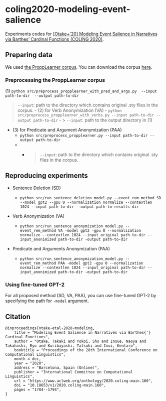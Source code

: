 # coling2020-modeling-event-salience
Experiments codes for [[Otake+'20] Modeling Event Salience in Narratives via Barthes’ Cardinal Functions (COLING 2020)]( https://www.aclweb.org/anthology/2020.coling-main.160/).

## Preparing data
We used [the ProppLearner corpus](https://academic.oup.com/dsh/article/32/2/284/2957394).
You can download the corpus [here](https://dspace.mit.edu/handle/1721.1/100054?show=full).

### Preprocessing the ProppLearner corpus
(1) ```python src/preprocess_propplearner_with_pred_and_args.py  --input path-to-dir  --output path-to-dir```
> `--input`: path to the directory which contains original .sty files in the corpus.
    - (2) for Verb Anonymization (VA)
    - `python src/preprocess_propplearner_with_verbs.py --input path-to-dir --output path-to-dir`
    - > `--input`: path to the output directory in (1)
- (3) for Predicate and Argument Anonymization (PAA)
    - `python src/preprocess_propplearner.py --input path-to-dir --output path-to-dir`
    - - > `--input`: path to the directory which contains original .sty files in the corpus.


## Reproducing experiments
- Sentence Deletion (SD)
    - `python src/run_sentence_deletion_model.py --event_rem_method SD --model gpt2 --gpu 0 --normalization normalize --contextlen 1024 --input path-to-dir --output path-to-results-dir`

- Verb Anonymization (VA)
    - `python src/run_sentence_anonymization_model.py --event_rem_method VA -model gpt2 -gpu 0 --normalization normalize --contextlen 1024 --input_original path-to-dir --input_anonimized path-to-dir -output path-to-dir`

- Predicate and Arguments Anonymization (PAA)
    - `python src/run_sentence_anonymization_model.py --event_rem_method PAA -model gpt2 -gpu 0 --normalization normalize --contextlen 1024 --input_original path-to-dir --input_anonimized path-to-dir -output path-to-dir`

### Using fine-tuned GPT-2
For all proposed method (SD, VA, PAA), you can use fine-tuned GPT-2 by specifying the path for `-model` argument.

## Citation
```
@inproceedings{otake-etal-2020-modeling,
    title = "Modeling Event Salience in Narratives via Barthes{'} Cardinal Functions",
    author = "Otake, Takaki and Yokoi, Sho and Inoue, Naoya and Takahashi, Ryo and Kuribayashi, Tatsuki and Inui, Kentaro",
    booktitle = "Proceedings of the 28th International Conference on Computational Linguistics",
    month = dec,
    year = "2020",
    address = "Barcelona, Spain (Online)",
    publisher = "International Committee on Computational Linguistics",
    url = "https://www.aclweb.org/anthology/2020.coling-main.160",
    doi = "10.18653/v1/2020.coling-main.160",
    pages = "1784--1794",
}
```
